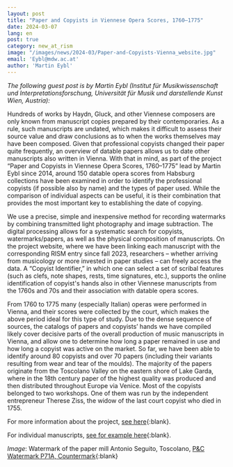 ```yaml
---
layout: post
title: "Paper and Copyists in Viennese Opera Scores, 1760–1775"
date: 2024-03-07
lang: en
post: true
category: new_at_rism
image: "/images/news/2024-03/Paper-and-Copyists-Vienna_website.jpg"
email: 'Eybl@mdw.ac.at'
author: 'Martin Eybl'
---
```


_The following guest post is by Martin Eybl (Institut für Musikwissenschaft und Interpretationsforschung, Universität für Musik und darstellende Kunst Wien, Austria):_  

Hundreds of works by Haydn, Gluck, and other Viennese composers are only known from manuscript copies prepared by their contemporaries. As a rule, such manuscripts are undated, which makes it difficult to assess their source value and draw conclusions as to when the works themselves may have been composed. Given that professional copyists changed their paper quite frequently, an overview of datable papers allows us to date other manuscripts also written in Vienna. With that in mind, as part of the project “Paper and Copyists in Viennese Opera Scores, 1760–1775” lead by Martin Eybl since 2014, around 150 datable opera scores from Habsburg collections have been examined in order to identify the professional copyists (if possible also by name) and the types of paper used. While the comparison of individual aspects can be useful, it is their combination that provides the most important key to establishing the date of copying.

We use a precise, simple and inexpensive method for recording watermarks by combining transmitted light photography and image subtraction. The digital processing allows for a systematic search for copyists, watermarks/papers, as well as the physical composition of manuscripts. On the project website, where we have been linking each manuscript with the corresponding RISM entry since fall 2023, researchers – whether arriving from musicology or more invested in paper studies – can freely access the data. A “Copyist Identifier,” in which one can select a set of scribal features (such as clefs, note shapes, rests, time signatures, etc.), supports the online identification of copyist's hands also in other Viennese manuscripts from the 1760s and 70s and their association with datable opera scores.

From 1760 to 1775 many (especially Italian) operas were performed in Vienna, and their scores were collected by the court, which makes the above period ideal for this type of study. Due to the dense sequence of sources, the catalogs of papers and copyists’ hands we have compiled likely cover decisive parts of the overall production of music manuscripts in Vienna, and allow one to determine how long a paper remained in use and how long a copyist was active on the market. So far, we have been able to identify around 80 copyists and over 70 papers (including their variants resulting from wear and tear of the moulds). The majority of the papers originate from the Toscolano Valley on the eastern shore of Lake Garda, where in the 18th century paper of the highest quality was produced and then distributed throughout Europe via Venice. Most of the copyists belonged to two workshops. One of them was run by the independent entrepreneur Therese Ziss, the widow of the last court copyist who died in 1755.

For more information about the project, [see here](https://www.mdw.ac.at/imi/ctmv/p_und_c/index.html){:blank}.

For individual manuscripts, [see for example here](https://www.mdw.ac.at/imi/ctmv/p_und_c/scores_detail.php?score=Anfossi_18046){:blank}.

_Image_: Watermark of the paper mill Antonio Seguito, Toscolano, [P&C Watermark P71A, Countermark](https://www.mdw.ac.at/imi/ctmv/ctmv.php?wz=P71A){:blank}
